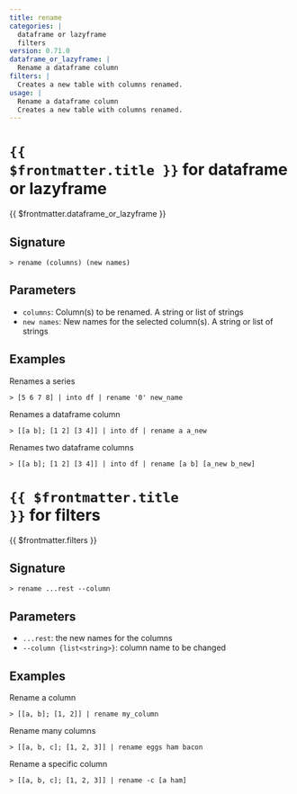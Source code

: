 ```yaml
---
title: rename
categories: |
  dataframe or lazyframe
  filters
version: 0.71.0
dataframe_or_lazyframe: |
  Rename a dataframe column
filters: |
  Creates a new table with columns renamed.
usage: |
  Rename a dataframe column
  Creates a new table with columns renamed.
---
```


# <code>{{ $frontmatter.title }}</code> for dataframe or lazyframe

<div class='command-title'>{{ $frontmatter.dataframe_or_lazyframe }}</div>

## Signature

```> rename (columns) (new names)```

## Parameters

 -  `columns`: Column(s) to be renamed. A string or list of strings
 -  `new names`: New names for the selected column(s). A string or list of strings

## Examples

Renames a series
```shell
> [5 6 7 8] | into df | rename '0' new_name
```

Renames a dataframe column
```shell
> [[a b]; [1 2] [3 4]] | into df | rename a a_new
```

Renames two dataframe columns
```shell
> [[a b]; [1 2] [3 4]] | into df | rename [a b] [a_new b_new]
```

# <code>{{ $frontmatter.title }}</code> for filters

<div class='command-title'>{{ $frontmatter.filters }}</div>

## Signature

```> rename ...rest --column```

## Parameters

 -  `...rest`: the new names for the columns
 -  `--column {list<string>}`: column name to be changed

## Examples

Rename a column
```shell
> [[a, b]; [1, 2]] | rename my_column
```

Rename many columns
```shell
> [[a, b, c]; [1, 2, 3]] | rename eggs ham bacon
```

Rename a specific column
```shell
> [[a, b, c]; [1, 2, 3]] | rename -c [a ham]
```
